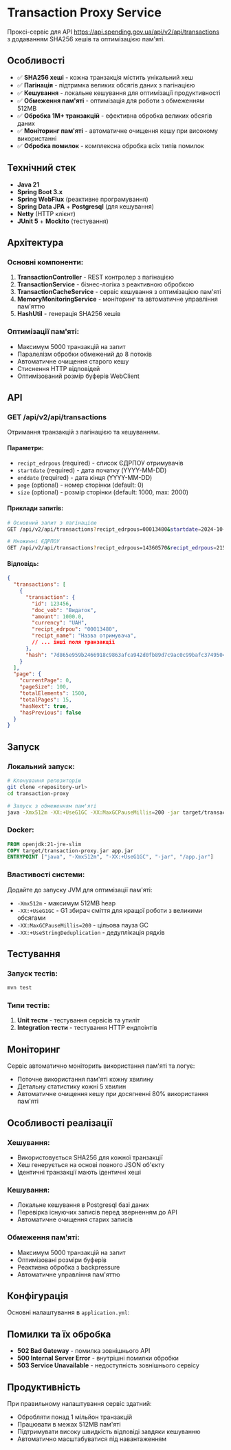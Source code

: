 # Transaction Proxy Service

Проксі-сервіс для API https://api.spending.gov.ua/api/v2/api/transactions з додаванням SHA256 хешів та оптимізацією пам'яті.

## Особливості

- ✅ **SHA256 хеші** - кожна транзакція містить унікальний хеш
- ✅ **Пагінація** - підтримка великих обсягів даних з пагінацією
- ✅ **Кешування** - локальне кешування для оптимізації продуктивності
- ✅ **Обмеження пам'яті** - оптимізація для роботи з обмеженням 512MB
- ✅ **Обробка 1M+ транзакцій** - ефективна обробка великих обсягів даних
- ✅ **Моніторинг пам'яті** - автоматичне очищення кешу при високому використанні
- ✅ **Обробка помилок** - комплексна обробка всіх типів помилок

## Технічний стек

- **Java 21**
- **Spring Boot 3.x**
- **Spring WebFlux** (реактивне програмування)
- **Spring Data JPA** + **Postgresql** (для кешування)
- **Netty** (HTTP клієнт)
- **JUnit 5** + **Mockito** (тестування)

## Архітектура

### Основні компоненти:

1. **TransactionController** - REST контролер з пагінацією
2. **TransactionService** - бізнес-логіка з реактивною обробкою
3. **TransactionCacheService** - сервіс кешування з оптимізацією пам'яті
4. **MemoryMonitoringService** - моніторинг та автоматичне управління пам'яттю
5. **HashUtil** - генерація SHA256 хешів

### Оптимізації пам'яті:

- Максимум 5000 транзакцій на запит
- Паралелізм обробки обмежений до 8 потоків
- Автоматичне очищення старого кешу
- Стиснення HTTP відповідей
- Оптимізований розмір буферів WebClient

## API

### GET /api/v2/api/transactions

Отримання транзакцій з пагінацією та хешуванням.

#### Параметри:

- `recipt_edrpous` (required) - список ЄДРПОУ отримувачів
- `startdate` (required) - дата початку (YYYY-MM-DD)
- `enddate` (required) - дата кінця (YYYY-MM-DD)
- `page` (optional) - номер сторінки (default: 0)
- `size` (optional) - розмір сторінки (default: 1000, max: 2000)

#### Приклади запитів:

```bash
# Основний запит з пагінацією
GET /api/v2/api/transactions?recipt_edrpous=00013480&startdate=2024-10-29&enddate=2024-10-31&page=0&size=100

# Множинні ЄДРПОУ
GET /api/v2/api/transactions?recipt_edrpous=14360570&recipt_edrpous=21560766&startdate=2024-10-01&enddate=2024-10-31
```

#### Відповідь:

```json
{
  "transactions": [
    {
      "transaction": {
        "id": 123456,
        "doc_vob": "Видаток",
        "amount": 1000.0,
        "currency": "UAH",
        "recipt_edrpou": "00013480",
        "recipt_name": "Назва отримувача",
        // ... інші поля транзакції
      },
      "hash": "7d865e959b2466918c9863afca942d0fb89d7c9ac0c99bafc3749504ded97730"
    }
  ],
  "page": {
    "currentPage": 0,
    "pageSize": 100,
    "totalElements": 1500,
    "totalPages": 15,
    "hasNext": true,
    "hasPrevious": false
  }
}
```

## Запуск

### Локальний запуск:

```bash
# Клонування репозиторію
git clone <repository-url>
cd transaction-proxy

# Запуск з обмеженням пам'яті
java -Xmx512m -XX:+UseG1GC -XX:MaxGCPauseMillis=200 -jar target/transaction-proxy.jar
```

### Docker:

```dockerfile
FROM openjdk:21-jre-slim
COPY target/transaction-proxy.jar app.jar
ENTRYPOINT ["java", "-Xmx512m", "-XX:+UseG1GC", "-jar", "/app.jar"]
```

### Властивості системи:

Додайте до запуску JVM для оптимізації пам'яті:
- `-Xmx512m` - максимум 512MB heap
- `-XX:+UseG1GC` - G1 збирач сміття для кращої роботи з великими обсягами
- `-XX:MaxGCPauseMillis=200` - цільова пауза GC
- `-XX:+UseStringDeduplication` - дедуплікація рядків

## Тестування

### Запуск тестів:

```bash
mvn test
```

### Типи тестів:

1. **Unit тести** - тестування сервісів та утиліт
2. **Integration тести** - тестування HTTP ендпоінтів


## Моніторинг

Сервіс автоматично моніторить використання пам'яті та логує:

- Поточне використання пам'яті кожну хвилину
- Детальну статистику кожні 5 хвилин
- Автоматичне очищення кешу при досягненні 80% використання пам'яті

## Особливості реалізації

### Хешування:
- Використовується SHA256 для кожної транзакції
- Хеш генерується на основі повного JSON об'єкту
- Ідентичні транзакції мають ідентичні хеші

### Кешування:
- Локальне кешування в Postgresql базі даних
- Перевірка існуючих записів перед зверненням до API
- Автоматичне очищення старих записів

### Обмеження пам'яті:
- Максимум 5000 транзакцій на запит
- Оптимізовані розміри буферів
- Реактивна обробка з backpressure
- Автоматичне управління пам'яттю

## Конфігурація

Основні налаштування в `application.yml`:


## Помилки та їх обробка

- **502 Bad Gateway** - помилка зовнішнього API
- **500 Internal Server Error** - внутрішні помилки обробки
- **503 Service Unavailable** - недоступність зовнішнього сервісу

## Продуктивність

При правильному налаштування сервіс здатний:
- Обробляти понад 1 мільйон транзакцій
- Працювати в межах 512MB пам'яті
- Підтримувати високу швидкість відповіді завдяки кешуванню
- Автоматично масштабуватися під навантаженням


